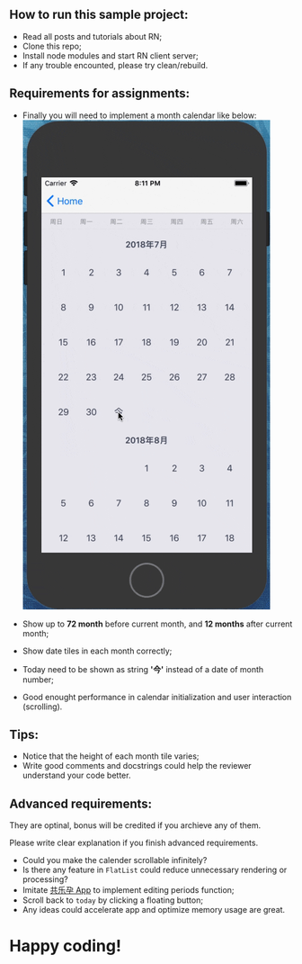 
## How to run this sample project:

- Read all posts and tutorials about RN;
- Clone this repo;
- Install node modules and start RN client server;
- If any trouble encounted, please try clean/rebuild.

## Requirements for assignments:

- Finally you will need to implement a month calendar like below:
  ![](./GlowRNTest.gif)

- Show up to **72 month** before current month, and **12 months** after current month;
- Show date tiles in each month correctly;
- Today need to be shown as string **'今'** instead of a date of month number;
- Good enought performance in calendar initialization and user interaction (scrolling).
  
## Tips:
- Notice that the height of each month tile varies;
- Write good comments and docstrings could help the reviewer understand your code better.
  
## Advanced requirements:

They are optinal, bonus will be credited if you archieve any of them.

Please write clear explanation if you finish advanced requirements.

- Could you make the calender scrollable infinitely?
- Is there any feature in `FlatList` could reduce unnecessary rendering or processing?
- Imitate [共乐孕 App](http://a.app.qq.com/o/simple.jsp?pkgname=com.glow.android.gongleyun) to implement editing periods function;
- Scroll back to `today` by clicking a floating button; 
- Any ideas could accelerate app and optimize memory usage are great.


# Happy coding!
